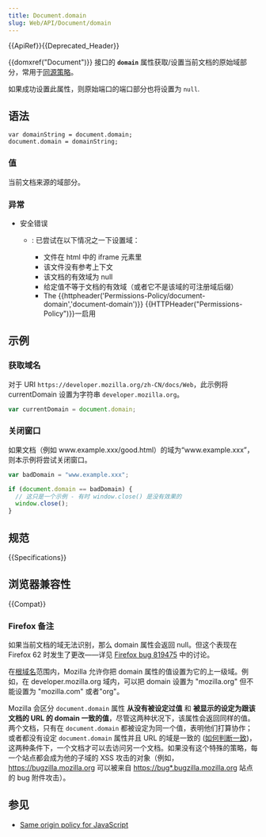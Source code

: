 ```yaml
---
title: Document.domain
slug: Web/API/Document/domain
---
```


{{ApiRef}}{{Deprecated_Header}}

{{domxref("Document")}} 接口的 **`domain`** 属性获取/设置当前文档的原始域部分，常用于[同源策略](/zh-CN/docs/Web/Security/Same-origin_policy)。

如果成功设置此属性，则原始端口的端口部分也将设置为 `null`.

## 语法

```plain
var domainString = document.domain;
document.domain = domainString;
```

### 值

当前文档来源的域部分。

### 异常

- 安全错误

  - : 已尝试在以下情况之一下设置域：

    - 文件在 html 中的 iframe 元素里
    - 该文件没有参考上下文
    - 该文档的有效域为 null
    - 给定值不等于文档的有效域（或者它不是该域的可注册域后缀）
    - The {{httpheader('Permissions-Policy/document-domain','document-domain')}} {{HTTPHeader("Permissions-Policy")}}一启用

## 示例

### 获取域名

对于 URI `https://developer.mozilla.org/zh-CN/docs/Web`，此示例将 currentDomain 设置为字符串 `developer.mozilla.org`。

```js
var currentDomain = document.domain;
```

### 关闭窗口

如果文档（例如 www\.example.xxx/good.html）的域为“www\.example.xxx”，则本示例将尝试关闭窗口。

```js
var badDomain = "www.example.xxx";

if (document.domain == badDomain) {
  // 这只是一个示例 - 有时 window.close() 是没有效果的
  window.close();
}
```

## 规范

{{Specifications}}

## 浏览器兼容性

{{Compat}}

### Firefox 备注

如果当前文档的域无法识别，那么 domain 属性会返回 null。但这个表现在 Firefox 62 时发生了更改——详见 [Firefox bug 819475](https://bugzil.la/819475) 中的讨论。

在[根域名](/zh-CN/docs/XPCOM_Interface_Reference/nsIEffectiveTLDService#getBaseDomain.28.29)范围内，Mozilla 允许你把 domain 属性的值设置为它的上一级域。例如，在 developer.mozilla.org 域内，可以把 domain 设置为 "mozilla.org" 但不能设置为 "mozilla.com" 或者"org"。

Mozilla 会区分 `document.domain` 属性 **从没有被设定过值** 和 **被显示的设定为跟该文档的 URL 的 domain 一致的值**，尽管这两种状况下，该属性会返回同样的值。两个文档，只有在 `document.domain` 都被设定为同一个值，表明他们打算协作；或者都没有设定 `document.domain` 属性并且 URL 的域是一致的 ([如何判断一致](https://mxr.mozilla.org/mozilla-central/source/caps/src/nsScriptSecurityManager.cpp#1003))，这两种条件下，一个文档才可以去访问另一个文档。如果没有这个特殊的策略，每一个站点都会成为他的子域的 XSS 攻击的对象（例如，<https://bugzilla.mozilla.org> 可以被来自 <https://bug*.bugzilla.mozilla.org> 站点的 bug 附件攻击）。

## 参见

- [Same origin policy for JavaScript](/zh-CN/docs/Web/Security/Same-origin_policy)
